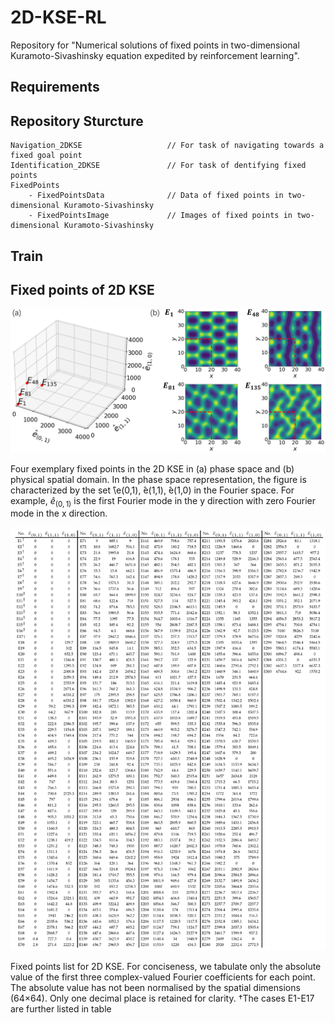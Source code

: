 # 2D-KSE-RL

Repository for "Numerical solutions of fixed points in two-dimensional Kuramoto-Sivashinsky equation expedited by reinforcement learning".

## Requirements



## Repository Sturcture

```
Navigation_2DKSE                   // For task of navigating towards a fixed goal point
Identification_2DKSE               // For task of dentifying fixed points
FixedPoints
    - FixedPointsData              // Data of fixed points in two-dimensional Kuramoto-Sivashinsky
    - FixedPointsImage             // Images of fixed points in two-dimensional Kuramoto-Sivashinsky
```

## Train



## Fixed points of 2D KSE


<img src="ImageForPresent\FixedPoints.png" width="800">


Four exemplary fixed points in the 2D KSE in (a) phase space and (b) physical spatial domain. In the phase space representation, the figure is characterized by the set ̂\e(0,1), ̂e(1,1), ̂e(1,0) in the Fourier space.
For example, $\widehat{e}_{(0,1)}$ is the first Fourier mode in the y direction with zero Fourier mode in the x direction.



<img src="ImageForPresent\FixedPointsList.png" width="800">

Fixed points list for 2D KSE. For conciseness, we tabulate only the absolute value of the first three complex-valued Fourier coefficients for each point. The absolute value has not been normalised by the spatial dimensions (64×64). Only one decimal place is retained for clarity. †The cases E1-E17 are further listed in table






